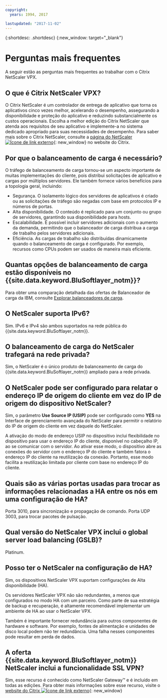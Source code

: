 ```yaml
---
copyright:
  years: 1994, 2017

lastupdated: "2017-11-02"
---
```


{:shortdesc: .shortdesc}
{:new_window: target="_blank"}

<a name="top"></a>
# Perguntas mais frequentes

A seguir estão as perguntas mais frequentes ao trabalhar com o Citrix NetScaler VPX.

## O que é Citrix NetScaler VPX?

O Citrix NetScaler é um controlador de entrega de aplicativo que torna os aplicativos cinco vezes melhor, acelerando o desempenho, assegurando a disponibilidade e proteção do aplicativo e reduzindo substancialmente os custos operacionais. Escolha a melhor edição do Citrix NetScaler que atenda aos requisitos de seu aplicativo e implemente-a no sistema dedicado apropriado para suas necessidades de desempenho. Para saber mais sobre o Citrix NetScaler, consulte a [página do NetScaler ![Ícone de link externo](../../icons/launch-glyph.svg "Ícone de link externo")](http://www.citrix.com/products/netscaler-application-delivery-controller/overview.html){: new_window}
no website do Citrix.

## Por que o balanceamento de carga é necessário?

O tráfego de balanceamento de carga tornou-se um aspecto importante de muitas implementações do cliente, pois distribui solicitações de aplicativo e cargas por múltiplos servidores. Ele também fornece vários benefícios para a topologia geral, incluindo:

* Segurança. O isolamento lógico dos servidores de aplicativos é criado ou as solicitações de tráfego são negadas com base em protocolos IP e números de portas.
* Alta disponibilidade. O conteúdo é replicado para um conjunto ou grupo de servidores, garantindo sua disponibilidade para hosts.
* Escalabilidade. É possível incluir servidores adicionais com o aumento da demanda, permitindo que o balanceador de carga distribua a carga de trabalho pelos servidores adicionais.
* Eficiência. As cargas de trabalho são distribuídas dinamicamente quando o balanceamento de carga é configurado. Por exemplo, recursos como CPUs podem ser usados de maneira mais eficiente.

## Quantas opções de balanceamento de carga estão disponíveis no {{site.data.keyword.BluSoftlayer_notm}}?

Para obter uma comparação detalhada das ofertas de Balanceador de carga da IBM, consulte [Explorar balanceadores de carga](https://dev-console.bluemix.net/docs/infrastructure/loadbalancer-service/explore-load-balancers.html#explore-load-balancers).

## O NetScaler suporta IPv6?

Sim. IPv6 e IPv4 são ambos suportados na rede pública do {{site.data.keyword.BluSoftlayer_notm}}.

## O balanceamento de carga do NetScaler trafegará na rede privada?

Sim, o NetScaler é o único produto de balanceamento de carga do {{site.data.keyword.BluSoftlayer_notm}} ampliado para a rede privada.

## O NetScaler pode ser configurado para relatar o endereço IP de origem do cliente em vez do IP de origem do dispositivo NetScaler?

Sim, o parâmetro **Use Source IP (USIP)** pode ser configurado como **YES** na Interface de gerenciamento avançada do NetScaler para permitir o relatório do IP de origem do cliente em vez daquele do NetScaler.

A ativação do modo de endereço USIP no dispositivo inclui flexibilidade no dispositivo para usar o endereço IP do cliente, disponível no cabeçalho IP, ao se comunicar com o servidor. Ao ativar esse modo, o dispositivo abre as conexões do servidor com o endereço IP do cliente e também fatora o endereço IP do cliente na reutilização da conexão. Portanto, esse modo facilita a reutilização limitada por cliente com base no endereço IP do cliente.

## Quais são as várias portas usadas para trocar as informações relacionadas a HA entre os nós em uma configuração de HA?

Porta 3010, para sincronização e propagação de comando. Porta UDP 3003, para trocar pacotes de pulsação.

## Qual versão do NetScaler VPX inclui o global server load balancing (GSLB)?

Platinum.

## Posso ter o NetScaler na configuração de HA?

Sim, os dispositivos NetScaler VPX suportam configurações de Alta disponibilidade (HA).

Os servidores NetScaler VPX não são redundantes, a menos que configurados no modo HA com um parceiro. Como parte de sua estratégia de backup e recuperação, é altamente recomendável implementar um ambiente de HA ao usar o NetScaler VPX.

Também é importante fornecer redundância para outros componentes de hardware e software. Por exemplo, fontes de alimentação e unidades de disco local podem não ter redundância. Uma falha nesses componentes pode resultar em perda de dados.

## A oferta {{site.data.keyword.BluSoftlayer_notm}} NetScaler inclui a funcionalidade SSL VPN?

Sim, esse recurso é conhecido como NetScaler Gateway™ e é incluído em todas as edições. Para obter mais informações sobre esse recurso, visite o [website do Citrix ![Ícone de link externo](../../icons/launch-glyph.svg "Ícone de link externo")](https://www.citrix.com/products/netscaler-adc/){: new_window}
